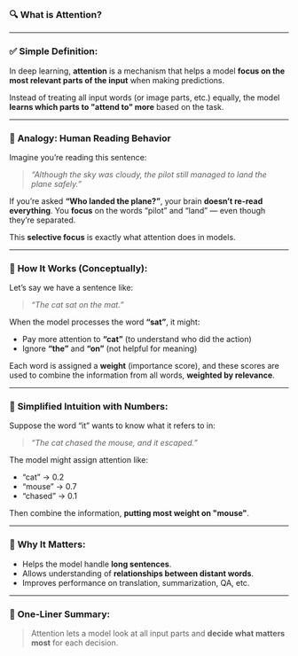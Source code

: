 ### 🔍 **What is Attention?**

---

### ✅ **Simple Definition:**

In deep learning, **attention** is a mechanism that helps a model **focus on the most relevant parts of the input** when making predictions.

Instead of treating all input words (or image parts, etc.) equally, the model **learns which parts to "attend to" more** based on the task.

---

### 📖 **Analogy: Human Reading Behavior**

Imagine you’re reading this sentence:

> *“Although the sky was cloudy, the pilot still managed to land the plane safely.”*

If you’re asked **“Who landed the plane?”**, your brain **doesn’t re-read everything**. You **focus** on the words “pilot” and “land” — even though they’re separated.

This **selective focus** is exactly what attention does in models.

---

### 🧠 **How It Works (Conceptually):**

Let’s say we have a sentence like:

> *“The cat sat on the mat.”*

When the model processes the word **“sat”**, it might:

* Pay more attention to **“cat”** (to understand who did the action)
* Ignore **“the”** and **“on”** (not helpful for meaning)

Each word is assigned a **weight** (importance score), and these scores are used to combine the information from all words, **weighted by relevance**.

---

### 🔢 **Simplified Intuition with Numbers:**

Suppose the word “it” wants to know what it refers to in:

> *“The cat chased the mouse, and it escaped.”*

The model might assign attention like:

* “cat” → 0.2
* “mouse” → 0.7
* “chased” → 0.1

Then combine the information, **putting most weight on "mouse"**.

---

### 🎯 **Why It Matters:**

* Helps the model handle **long sentences**.
* Allows understanding of **relationships between distant words**.
* Improves performance on translation, summarization, QA, etc.

---

### 💬 **One-Liner Summary:**

> Attention lets a model look at all input parts and **decide what matters most** for each decision.
